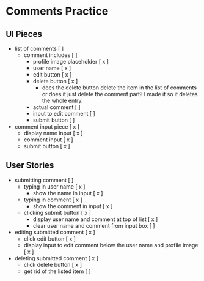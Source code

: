 # Comments Practice

## UI Pieces

- list of comments [ ]
   - comment includes [ ]
      - profile image placeholder [ x ]
      - user name [ x ]
      - edit button [ x ]
      - delete button [ x ]
         - does the delete button delete the item in the list of comments or does it just delete the comment part? I made it so it deletes the whole entry.
      - actual comment [ ]
      - input to edit comment [ ]
      - submit button [ ]
- comment input piece [ x ]
   - display name input [ x ]
   - comment input [ x ]
   - submit button [ x ]

## User Stories

- submitting comment [ ]
  - typing in user name [ x ]
    - show the name in input [ x ]
  - typing in comment [ x ]
     - show the comment in input [ x ]
  - clicking submit button [ x ]
     - display user name and comment at top of list [ x ]
     - clear user name and comment from input box [  ]
- editing submitted comment [ x ]
  - click edit button [ x ]
  - display input to edit comment below the user name and profile image [ x ]
- deleting submitted comment [ x ]
   - click delete button [ x ]
   - get rid of the listed item [  ]